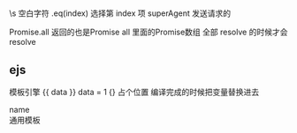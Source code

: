 ##
\s 空白字符
.eq(index) 选择第 index 项
superAgent 发送请求的

Promise.all 返回的也是Promise
all 里面的Promise数组 全部 resolve 的时候才会 resolve

## ejs
模板引擎
{{ data }} data = 1
{}
占个位置 编译完成的时候把变量替换进去
<div> name </div> 通用模板